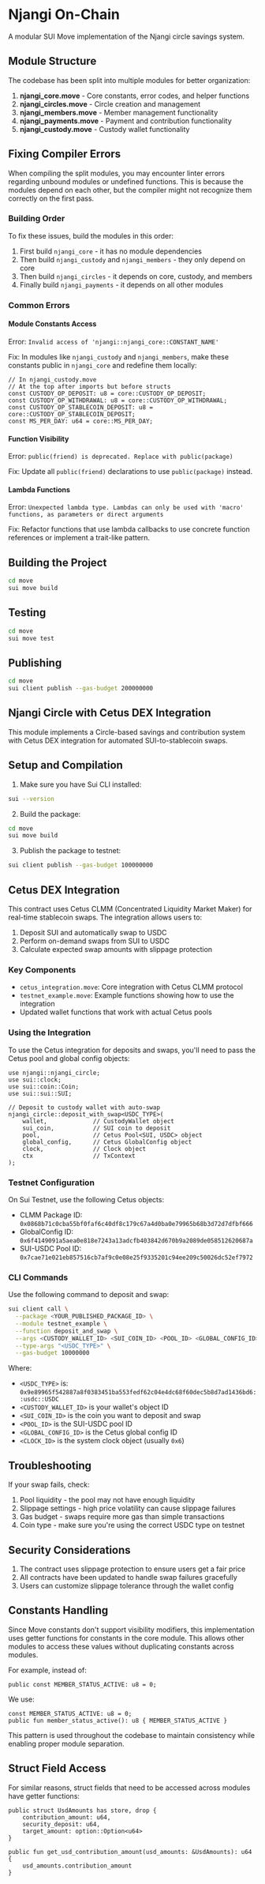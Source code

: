 # Njangi On-Chain

A modular SUI Move implementation of the Njangi circle savings system.

## Module Structure

The codebase has been split into multiple modules for better organization:

1. **njangi_core.move** - Core constants, error codes, and helper functions
2. **njangi_circles.move** - Circle creation and management 
3. **njangi_members.move** - Member management functionality
4. **njangi_payments.move** - Payment and contribution functionality
5. **njangi_custody.move** - Custody wallet functionality

## Fixing Compiler Errors

When compiling the split modules, you may encounter linter errors regarding unbound modules or undefined functions. This is because the modules depend on each other, but the compiler might not recognize them correctly on the first pass.

### Building Order

To fix these issues, build the modules in this order:

1. First build `njangi_core` - it has no module dependencies
2. Then build `njangi_custody` and `njangi_members` - they only depend on core
3. Then build `njangi_circles` - it depends on core, custody, and members
4. Finally build `njangi_payments` - it depends on all other modules

### Common Errors

#### Module Constants Access

Error: `Invalid access of 'njangi::njangi_core::CONSTANT_NAME'`

Fix: In modules like `njangi_custody` and `njangi_members`, make these constants public in `njangi_core` and redefine them locally:

```move
// In njangi_custody.move
// At the top after imports but before structs
const CUSTODY_OP_DEPOSIT: u8 = core::CUSTODY_OP_DEPOSIT;
const CUSTODY_OP_WITHDRAWAL: u8 = core::CUSTODY_OP_WITHDRAWAL;
const CUSTODY_OP_STABLECOIN_DEPOSIT: u8 = core::CUSTODY_OP_STABLECOIN_DEPOSIT;
const MS_PER_DAY: u64 = core::MS_PER_DAY;
```

#### Function Visibility

Error: `public(friend) is deprecated. Replace with public(package)`

Fix: Update all `public(friend)` declarations to use `public(package)` instead.

#### Lambda Functions

Error: `Unexpected lambda type. Lambdas can only be used with 'macro' functions, as parameters or direct arguments`

Fix: Refactor functions that use lambda callbacks to use concrete function references or implement a trait-like pattern.

## Building the Project

```bash
cd move
sui move build
```

## Testing

```bash
cd move
sui move test
```

## Publishing

```bash
cd move
sui client publish --gas-budget 200000000
```

## Njangi Circle with Cetus DEX Integration

This module implements a Circle-based savings and contribution system with Cetus DEX integration for automated SUI-to-stablecoin swaps.

## Setup and Compilation

1. Make sure you have Sui CLI installed:
```bash
sui --version
```

2. Build the package:
```bash
cd move
sui move build
```

3. Publish the package to testnet:
```bash
sui client publish --gas-budget 100000000
```

## Cetus DEX Integration

This contract uses Cetus CLMM (Concentrated Liquidity Market Maker) for real-time stablecoin swaps. The integration allows users to:

1. Deposit SUI and automatically swap to USDC
2. Perform on-demand swaps from SUI to USDC
3. Calculate expected swap amounts with slippage protection

### Key Components

- `cetus_integration.move`: Core integration with Cetus CLMM protocol
- `testnet_example.move`: Example functions showing how to use the integration
- Updated wallet functions that work with actual Cetus pools

### Using the Integration

To use the Cetus integration for deposits and swaps, you'll need to pass the Cetus pool and global config objects:

```move
use njangi::njangi_circle;
use sui::clock;
use sui::coin::Coin;
use sui::sui::SUI;

// Deposit to custody wallet with auto-swap
njangi_circle::deposit_with_swap<USDC_TYPE>(
    wallet,             // CustodyWallet object
    sui_coin,           // SUI coin to deposit
    pool,               // Cetus Pool<SUI, USDC> object
    global_config,      // Cetus GlobalConfig object
    clock,              // Clock object
    ctx                 // TxContext
);
```

### Testnet Configuration

On Sui Testnet, use the following Cetus objects:

- CLMM Package ID: `0x0868b71c0cba55bf0faf6c40df8c179c67a4d0ba0e79965b68b3d72d7dfbf666`
- GlobalConfig ID: `0x6f4149091a5aea0e818e7243a13adcfb403842d670b9a2089de058512620687a`
- SUI-USDC Pool ID: `0x7cae71e021eb857516cb7af9c0e08e25f9335201c94ee209c50026dc52ef7972`

### CLI Commands

Use the following command to deposit and swap:

```bash
sui client call \
  --package <YOUR_PUBLISHED_PACKAGE_ID> \
  --module testnet_example \
  --function deposit_and_swap \
  --args <CUSTODY_WALLET_ID> <SUI_COIN_ID> <POOL_ID> <GLOBAL_CONFIG_ID> <CLOCK_ID> \
  --type-args "<USDC_TYPE>" \
  --gas-budget 10000000
```

Where:
- `<USDC_TYPE>` is: `0x9e89965f542887a8f0383451ba553fedf62c04e4dc68f60dec5b8d7ad1436bd6::usdc::USDC`
- `<CUSTODY_WALLET_ID>` is your wallet's object ID
- `<SUI_COIN_ID>` is the coin you want to deposit and swap
- `<POOL_ID>` is the SUI-USDC pool ID
- `<GLOBAL_CONFIG_ID>` is the Cetus global config ID
- `<CLOCK_ID>` is the system clock object (usually `0x6`)

## Troubleshooting

If your swap fails, check:

1. Pool liquidity - the pool may not have enough liquidity
2. Slippage settings - high price volatility can cause slippage failures
3. Gas budget - swaps require more gas than simple transactions
4. Coin type - make sure you're using the correct USDC type on testnet

## Security Considerations

1. The contract uses slippage protection to ensure users get a fair price
2. All contracts have been updated to handle swap failures gracefully
3. Users can customize slippage tolerance through the wallet config 

## Constants Handling

Since Move constants don't support visibility modifiers, this implementation uses getter functions for constants in the core module. This allows other modules to access these values without duplicating constants across modules.

For example, instead of:
```move
public const MEMBER_STATUS_ACTIVE: u8 = 0;
```

We use:
```move
const MEMBER_STATUS_ACTIVE: u8 = 0;
public fun member_status_active(): u8 { MEMBER_STATUS_ACTIVE }
```

This pattern is used throughout the codebase to maintain consistency while enabling proper module separation.

## Struct Field Access

For similar reasons, struct fields that need to be accessed across modules have getter functions:

```move
public struct UsdAmounts has store, drop {
    contribution_amount: u64, 
    security_deposit: u64,
    target_amount: option::Option<u64>
}

public fun get_usd_contribution_amount(usd_amounts: &UsdAmounts): u64 {
    usd_amounts.contribution_amount
}
``` 